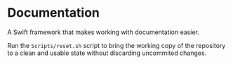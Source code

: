 # Documentation

A Swift framework that makes working with documentation easier.

Run the `Scripts/reset.sh` script to bring the working copy of the repository to a clean and usable state without discarding uncommited changes.
